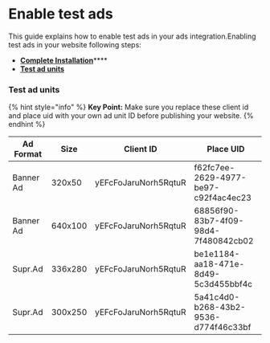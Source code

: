 # Enable test ads

This guide explains how to enable test ads in your ads integration.Enabling test ads in your website following steps:

* **​**[**Complete Installation**](get-started/installation.md)****
* ****[**​Test ad units​**](enable-test-ads.md#test-ad-units)****

### Test ad units <a href="#test-ad-units" id="test-ad-units"></a>

{% hint style="info" %}
**Key Point:** Make sure you replace these client id and place uid with your own ad unit ID before publishing your website.
{% endhint %}

| Ad Format | Size    | Client ID            | Place UID                            |
| --------- | ------- | -------------------- | ------------------------------------ |
| Banner Ad | 320x50  | yEFcFoJaruNorh5RqtuR | f62fc7ee-2629-4977-be97-c92f4ac4ec23 |
| Banner Ad | 640x100 | yEFcFoJaruNorh5RqtuR | 68856f90-83b7-4f09-98d4-7f480842cb02 |
| Supr.Ad   | 336x280 | yEFcFoJaruNorh5RqtuR | be1e1184-aa18-471e-8d49-5c3d455bbf4c |
| Supr.Ad   | 300x250 | yEFcFoJaruNorh5RqtuR | 5a41c4d0-b268-43b2-9536-d774f46c33bf |

